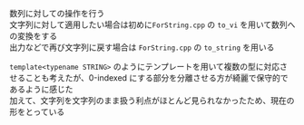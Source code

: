 数列に対しての操作を行う  
文字列に対して適用したい場合は初めに```ForString.cpp``` の ```to_vi``` を用いて数列への変換をする  
出力などで再び文字列に戻す場合は ```ForString.cpp``` の ```to_string``` を用いる  

```template<typename STRING>``` のようにテンプレートを用いて複数の型に対応させることも考えたが、0-indexed にする部分を分離させる方が綺麗で保守的であるように感じた  
加えて、文字列を文字列のまま扱う利点がほとんど見られなかったため、現在の形をとっている